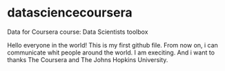 datasciencecoursera
===================

Data for Coursera course: Data Scientists toolbox

Hello everyone in the world!
This is my first github file.
From now on, i can communicate whit people around the world.
I am execiting.
And i want to thanks The Coursera and The Johns Hopkins University.
